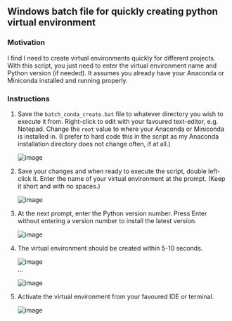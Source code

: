## Windows batch file for quickly creating python virtual environment

### Motivation

I find I need to create virtual environments quickly for different projects. With this script, you just need to enter the virtual environment name and Python version (if needed).
It assumes you already have your Anaconda or Miniconda installed and running properly.

### Instructions

1. Save the `batch_conda_create.bat` file to whatever directory you wish to execute it from. Right-click to edit with your favoured text-editor, e.g. Notepad. Change the `root` value to where your Anaconda or Miniconda is installed in. (I prefer to hard code this in the script as my Anaconda installation directory does not change often, if at all.)

   ![image](https://github.com/raidenworks/create_virtual_env/assets/12216046/2c0b3a24-9c5d-4fc4-9b6f-d455b314f465)

2. Save your changes and when ready to execute the script, double left-click it. Enter the name of your virtual environment at the prompt. (Keep it short and with no spaces.)

   ![image](https://github.com/raidenworks/create_virtual_env/assets/12216046/4d30cf0d-5121-4be4-805b-66f89e1033fb)

3. At the next prompt, enter the Python version number. Press Enter without entering a version number to install the latest version.

   ![image](https://github.com/raidenworks/create_virtual_env/assets/12216046/ac8b47d2-dcb5-4d9d-aafd-c99a11e307b1)

4. The virtual environment should be created within 5-10 seconds.

   ![image](https://github.com/raidenworks/create_virtual_env/assets/12216046/311ec046-25e8-4446-9bf6-8f1a029c5afa)  
   ...
   
   ![image](https://github.com/raidenworks/create_virtual_env/assets/12216046/f4190a0a-3174-4084-b66b-7de5e3fd9042)

5. Activate the virtual environment from your favoured IDE or terminal.

   ![image](https://github.com/raidenworks/create_virtual_env/assets/12216046/2f1c5eff-4588-426a-8f5c-ad28e97344e2)
